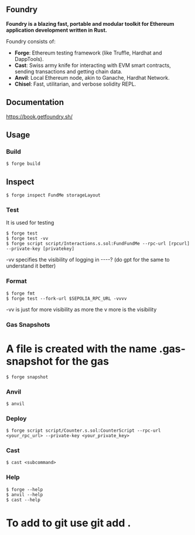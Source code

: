 ## Foundry

**Foundry is a blazing fast, portable and modular toolkit for Ethereum application development written in Rust.**

Foundry consists of:

-   **Forge**: Ethereum testing framework (like Truffle, Hardhat and DappTools).
-   **Cast**: Swiss army knife for interacting with EVM smart contracts, sending transactions and getting chain data.
-   **Anvil**: Local Ethereum node, akin to Ganache, Hardhat Network.
-   **Chisel**: Fast, utilitarian, and verbose solidity REPL.

## Documentation

https://book.getfoundry.sh/

## Usage

### Build

```shell
$ forge build
```
## Inspect
```
$ forge inspect FundMe storageLayout
```

### Test
It is used for testing
```shell
$ forge test
$ forge test -vv
$ forge script script/Interactions.s.sol:FundFundMe --rpc-url [rpcurl] --private-key [privatekey]
```
-vv specifies the visibility of logging in ----?
(do gpt for the same to understand it better)

### Format

```shell
$ forge fmt
$ forge test --fork-url $SEPOLIA_RPC_URL -vvvv
```
-vv is just for more visibility as more the v more is the visibility

### Gas Snapshots
# A file is created with the name .gas-snapshot for the gas
```shell
$ forge snapshot
```

### Anvil

```shell
$ anvil
```

### Deploy

```shell
$ forge script script/Counter.s.sol:CounterScript --rpc-url <your_rpc_url> --private-key <your_private_key>
```

### Cast

```shell
$ cast <subcommand>
```

### Help

```shell
$ forge --help
$ anvil --help
$ cast --help
```
# To add to git use git add .
